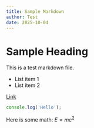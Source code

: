 ```yaml
---
title: Sample Markdown
author: Test
date: 2025-10-04
---
```


# Sample Heading

This is a test markdown file.

- List item 1
- List item 2

[Link](https://example.com)

```javascript
console.log('Hello');
```

Here is some math: $E = mc^2$
